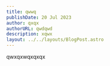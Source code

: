 ```yaml
---
title: qwwq
publishDate: 20 Jul 2023
author: qxqx
authorURL: qwdqwd
description: xqwx
layout: ../../layouts/BlogPost.astro
---
```

qwxqxwqxqxqx